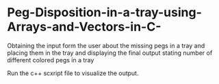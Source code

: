 # Peg-Disposition-in-a-tray-using-Arrays-and-Vectors-in-C-
Obtaining the input form the user about the missing pegs in a tray and placing them in the tray and displaying the final output stating number of different colored pegs in a tray

Run the c++ scxript file to visualize the output.